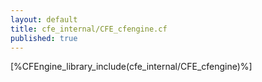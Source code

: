 ```yaml
---
layout: default
title: cfe_internal/CFE_cfengine.cf
published: true
---
```


[%CFEngine_library_include(cfe_internal/CFE_cfengine)%]
